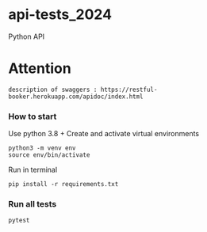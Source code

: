 # api-tests_2024
Python API

<h1>
  Attention
 </h1>

```
description of swaggers : https://restful-booker.herokuapp.com/apidoc/index.html
```

### How to start

Use python 3.8 +
Create and activate virtual environments

```
python3 -m venv env
source env/bin/activate
```

Run in terminal

```
pip install -r requirements.txt
```

### Run all tests

```python
pytest
```


